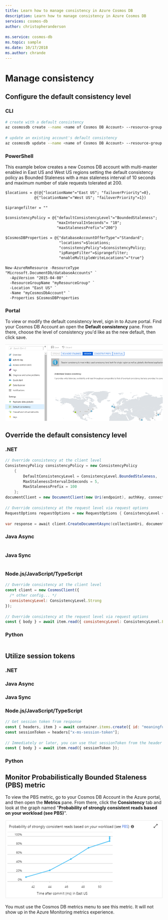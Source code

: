 ```yaml
---
title: Learn how to manage consistency in Azure Cosmos DB
description: Learn how to manage consistency in Azure Cosmos DB
services: cosmos-db
author: christopheranderson

ms.service: cosmos-db
ms.topic: sample
ms.date: 10/17/2018
ms.author: chrande
---
```


# Manage consistency

## Configure the default consistency level

### CLI

```bash
# create with a default consistency
az cosmosdb create --name <name of Cosmos DB Account> --resource-group <resource group name> --default-consistency-level Strong

# update an existing account's default consistency
az cosmosdb update --name <name of Cosmos DB Account> --resource-group <resource group name> --default-consistency-level BoundedStaleness
```

### PowerShell

This example below creates a new Cosmos DB account with multi-master enabled in East US and West US regions setting the default consistency policy as Bounded Staleness with a max staleness interval of 10 seconds and maximum number of stale requests tolerated at 200.

```azurepowershell-interactive
$locations = @(@{"locationName"="East US"; "failoverPriority"=0},
             @{"locationName"="West US"; "failoverPriority"=1})

$iprangefilter = ""

$consistencyPolicy = @{"defaultConsistencyLevel"="BoundedStaleness";
                       "maxIntervalInSeconds"= "10";
                       "maxStalenessPrefix"="200"}

$CosmosDBProperties = @{"databaseAccountOfferType"="Standard";
                        "locations"=$locations;
                        "consistencyPolicy"=$consistencyPolicy;
                        "ipRangeFilter"=$iprangefilter;
                        "enableMultipleWriteLocations"="true"}

New-AzureRmResource -ResourceType "Microsoft.DocumentDb/databaseAccounts" `
  -ApiVersion "2015-04-08" `
  -ResourceGroupName "myResourceGroup" `
  -Location "East US" `
  -Name "myCosmosDbAccount" `
  -Properties $CosmosDBProperties
```

### Portal

To view or modify the default consistency level, sign in to Azure portal. Find your Cosmos DB Account an open the **Default consistency** pane. From there, choose the level of consistency you'd like as the new default, then click save.

![Picture of the consistency menu in the Azure portal](./media/how-to-manage-consistency/consistency-settings.png)

## Override the default consistency level

### <a id="override-default-consistency-dotnet">.NET</a>

```csharp
// Override consistency at the client level
ConsistencyPolicy consistencyPolicy = new ConsistencyPolicy
    {
        DefaultConsistencyLevel = ConsistencyLevel.BoundedStaleness,
        MaxStalenessIntervalInSeconds = 5,
        MaxStalenessPrefix = 100
    };
documentClient = new DocumentClient(new Uri(endpoint), authKey, connectionPolicy, consistencyPolicy);

// Override consistency at the request level via request options
RequestOptions requestOptions = new RequestOptions { ConsistencyLevel = ConsistencyLevel.Strong };

var response = await client.CreateDocumentAsync(collectionUri, document, requestOptions);
```

### <a id="override-default-consistency-java-async">Java Async</a>

```java

```

### <a id="override-default-consistency-java-sync">Java Sync</a>

```java

```

### <a id="override-default-consistency-javascript">Node.js/JavaScript/TypeScript</a>

```javascript
// Override consistency at the client level
const client = new CosmosClient({
  /* other config... */
  consistencyLevel: ConsistencyLevel.Strong
});

// Override consistency at the request level via request options
const { body } = await item.read({ consistencyLevel: ConsistencyLevel.Eventual });
```

### <a id="override-default-consistency-python">Python</a>

```python

```

## Utilize session tokens

### <a id="utilize-session-tokens-dotnet">.NET</a>

### <a id="utilize-session-tokens-java-async">Java Async</a>

### <a id="utilize-session-tokens-java-sync">Java Sync</a>

### <a id="utilize-session-tokens-javascript">Node.js/JavaScript/TypeScript</a>

```javascript
// Get session token from response
const { headers, item } = await container.items.create({ id: "meaningful-id" });
const sessionToken = headers["x-ms-session-token"];

// Immediately or later, you can use that sessionToken from the header to resume that session.
const { body } = await item.read({ sessionToken });
```

### <a id="utilize-session-tokens-python">Python</a>

## Monitor Probabilistically Bounded Staleness (PBS) metric

To view the PBS metric, go to your Cosmos DB Account in the Azure portal, and then open the **Metrics** pane. From there, click the **Consistency** tab and look at the graph named "**Probability of strongly consistent reads based on your workload (see PBS)**".

![Picture of the PBS graph in the Azure portal](./media/how-to-manage-consistency/pbs-metric.png)

You must use the Cosmos DB metrics menu to see this metric. It will not show up in the Azure Monitoring metrics experience.

